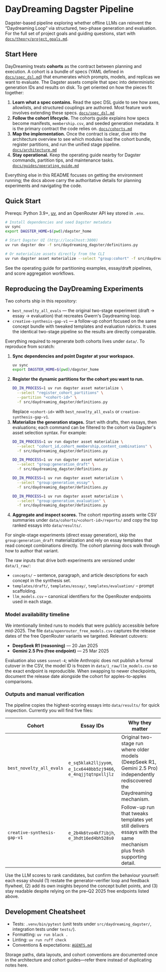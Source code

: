 # DayDreaming Dagster Pipeline

Dagster-based pipeline exploring whether offline LLMs can reinvent the “Daydreaming Loop” via structured, two-phase generation and evaluation. For the full set of project goals and guiding questions, start with [`docs/theory/project_goals.md`](docs/theory/project_goals.md).

## Start Here

DayDreaming treats **cohorts** as the contract between planning and execution. A cohort is a bundle of specs (YAML defined in [`docs/spec_dsl.md`](docs/spec_dsl.md)) that enumerates which prompts, models, and replicas we want to evaluate. The Dagster assets compile that spec into deterministic generation IDs and results on disk. To get oriented on how the pieces fit together:

1. **Learn what a spec contains.** Read the spec DSL guide to see how axes, allowlists, and structured couplings are authored. Most feature work involves extending these specs. [`docs/spec_dsl.md`](docs/spec_dsl.md)
2. **Follow the cohort lifecycle.** The cohorts guide explains how specs become manifests, `membership.csv`, and seeded generation metadata. It is the primary contract the code relies on. [`docs/cohorts.md`](docs/cohorts.md)
3. **Map the implementation.** Once the contract is clear, dive into the architecture overview to see which modules load the cohort bundle, register partitions, and run the unified stage pipeline. [`docs/architecture.md`](docs/architecture.md)
4. **Stay operational.** Keep the operating guide nearby for Dagster commands, partition tips, and maintenance tasks. [`docs/guides/operating_guide.md`](docs/guides/operating_guide.md)

Everything else in this README focuses on getting the environment running; the docs above carry the authoritative details for planning experiments and navigating the code.

## Quick Start

Prereqs: Python 3.9+, [uv](https://docs.astral.sh/uv/), and an OpenRouter API key stored in `.env`.

```bash
# Install dependencies and seed Dagster metadata
uv sync
export DAGSTER_HOME=$(pwd)/dagster_home

# Start Dagster UI (http://localhost:3000)
uv run dagster dev -f src/daydreaming_dagster/definitions.py

# Or materialize assets directly from the CLI
uv run dagster asset materialize --select "group:cohort" -f src/daydreaming_dagster/definitions.py
```

See the operating guide for partitioning examples, essay/draft pipelines, and score aggregation workflows.

## Reproducing the DayDreaming Experiments

Two cohorts ship in this repository:

- `best_novelty_all_evals` &mdash; the original two-stage experiment (draft → essay → evaluation) that recreates Gwern's Daydreaming loop.
- `creative-synthesis-gap-v1` &mdash; a follow-up cohort focused on the same concept bundle with tweaked templates and evaluation rubrics. It uses the identical two-stage pipeline so the results are directly comparable.

Everything required to regenerate both cohorts lives under `data/`. To reproduce from scratch:

1. **Sync dependencies and point Dagster at your workspace.**
   ```bash
   uv sync
   export DAGSTER_HOME=$(pwd)/dagster_home
   ```
2. **Register the dynamic partitions for the cohort you want to run.**
   ```bash
   DD_IN_PROCESS=1 uv run dagster asset materialize \
     --select "register_cohort_partitions" \
     --partition "<cohort-id>" \
     -f src/daydreaming_dagster/definitions.py
   ```
   Replace `<cohort-id>` with `best_novelty_all_evals` or `creative-synthesis-gap-v1`.
3. **Materialize the generation stages.** Start with drafts, then essays, then evaluations; each command can be filtered to the cohort via Dagster's asset selection syntax. For example:
   ```bash
   DD_IN_PROCESS=1 uv run dagster asset materialize \
     --select "cohort_id,cohort_membership,content_combinations" \
     -f src/daydreaming_dagster/definitions.py

   DD_IN_PROCESS=1 uv run dagster asset materialize \
     --select "group:generation_draft" \
     -f src/daydreaming_dagster/definitions.py

   DD_IN_PROCESS=1 uv run dagster asset materialize \
     --select "group:generation_essay" \
     -f src/daydreaming_dagster/definitions.py

   DD_IN_PROCESS=1 uv run dagster asset materialize \
     --select "group:generation_evaluation" \
     -f src/daydreaming_dagster/definitions.py
   ```
4. **Aggregate and inspect scores.** The cohort reporting assets write CSV summaries under `data/cohorts/<cohort-id>/reports/` and copy the top ranked essays into `data/results/`.

For single-stage experiments (direct essay generation), skip the `group:generation_draft` materialization and rely on essay templates that read concept combinations directly. The cohort planning docs walk through how to author that variant.

The raw inputs that drive both experiments are versioned under `data/1_raw/`:

- `concepts/` &ndash; sentence, paragraph, and article descriptions for each concept in the synthesis set.
- `templates/draft/`, `templates/essay/`, `templates/evaluation/` &ndash; prompt scaffolding.
- `llm_models.csv` &ndash; canonical identifiers for the OpenRouter endpoints used in each stage.

### Model availability timeline

We intentionally limited runs to models that were publicly accessible before mid-2025. The file `data/openrouter_free_models.csv` captures the release dates of the free OpenRouter variants we targeted. Relevant cutovers:

- **DeepSeek R1 (reasoning)** &mdash; 20 Jan 2025
- **Gemini 2.5 Pro (free endpoint)** &mdash; 25 Mar 2025

Evaluation also uses `sonnet-4`; while Anthropic does not publish a formal cutover in the CSV, the model ID is frozen in `data/1_raw/llm_models.csv` so the exact endpoint is reproducible. When swapping to newer checkpoints, document the release date alongside the cohort for apples-to-apples comparisons.

### Outputs and manual verification

The pipeline copies the highest-scoring essays into `data/results/` for quick inspection. Currently you will find five files:

| Cohort | Essay IDs | Why they matter |
| --- | --- | --- |
| `best_novelty_all_evals` | `e_sq5klak2lljyyom`, `e_1cx6440bb5zj9466`, `e_4nqjjtqtnpxlljlz` | Original two-stage run where older models (DeepSeek R1, Gemini 2.5 Pro) independently rediscovered the Daydreaming mechanism. |
| `creative-synthesis-gap-v1` | `e_2b4k6tvo4kf7ibjh`, `e_3hdt16ed4bh528s0` | Follow-up run that tweaks templates yet still delivers essays with the same mechanism plus fresh supporting detail. |

Use the LLM scores to rank candidates, but confirm the behaviour yourself: each essay should (1) restate the generator–verifier loop and feedback flywheel, (2) add its own insights beyond the concept bullet points, and (3) stay readable despite relying on the pre–Q2 2025 free endpoints listed above.

## Development Cheatsheet

- Tests: `.venv/bin/pytest` (unit tests under `src/daydreaming_dagster/`, integration tests under `tests/`).
- Formatting: `uv run black .`
- Linting: `uv run ruff check`
- Conventions & expectations: [`AGENTS.md`](AGENTS.md)

Storage paths, data layouts, and cohort conventions are documented once in the architecture and cohort guides—refer there instead of duplicating notes here.
